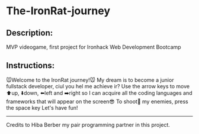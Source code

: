 # The-IronRat-journey

## Description:
MVP videogame, first project for Ironhack Web Development Bootcamp

## Instructions:
🐭Welcome to the IronRat journey!🐭
My dream is to become a junior fullstack developer, ciul you hel me achieve ir?
Use the arrow keys to move ⬆️up, ⬇️down, ⬅️left and ➡️right so I can acquire all the coding languages and frameworks that will appear on the screen😎
To shoot🔫 my enemies, press the space key
Let's have fun!

--------------------------------------------------------------------
Credits to Hiba Berber my pair programming partner in this project.


